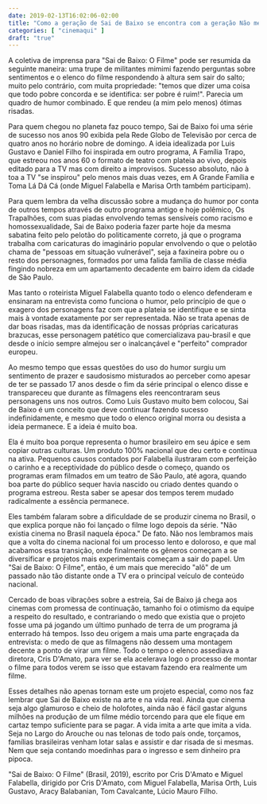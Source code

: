 ```yaml
---
date: 2019-02-13T16:02:06-02:00
title: "Como a geração de Sai de Baixo se encontra com a geração Não me Toque"
categories: [ "cinemaqui" ]
draft: "true"
---
```

A coletiva de imprensa para "Sai de Baixo: O Filme" pode ser resumida da seguinte maneira: uma trupe de militantes mimimi fazendo perguntas sobre sentimentos e o elenco do filme respondendo à altura sem sair do salto; muito pelo contrário, com muita propriedade: "temos que dizer uma coisa que todo pobre concorda e se identifica: ser pobre é ruim!". Parecia um quadro de humor combinado. E que rendeu (a mim pelo menos) ótimas risadas.

Para quem chegou no planeta faz pouco tempo, Sai de Baixo foi uma série de sucesso nos anos 90 exibida pela Rede Globo de Televisão por cerca de quatro anos no horário nobre de domingo. A ideia idealizada por Luis Gustavo e Daniel Filho foi inspirada em outro programa, A Família Trapo, que estreou nos anos 60 o formato de teatro com plateia ao vivo, depois editado para a TV mas com direito a improvisos. Sucesso absoluto, não à toa a TV "se inspirou" pelo menos mais duas vezes, em A Grande Família e Toma Lá Dá Cá (onde Miguel Falabella e Marisa Orth também participam).

Para quem lembra da velha discussão sobre a mudança do humor por conta de outros tempos através de outro programa antigo e hoje polêmico, Os Trapalhões, com suas piadas envolvendo temas sensíveis como racismo e homossexualidade, Sai de Baixo poderia fazer parte hoje da mesma sabatina feito pelo pelotão do politicamente correto, já que o programa trabalha com caricaturas do imaginário popular envolvendo o que o pelotão chama de "pessoas em situação vulnerável", seja a faxineira pobre ou o resto dos personagnes, formados por uma falida família de classe média fingindo nobreza em um apartamento decadente em bairro idem da cidade de São Paulo.

Mas tanto o roteirista Miguel Falabella quanto todo o elenco defenderam e ensinaram na entrevista como funciona o humor, pelo princípio de que o exagero dos personagens faz com que a plateia se identifique e se sinta mais à vontade exatamente por ser representada. Não se trata apenas de dar boas risadas, mas da identificação de nossas próprias caricaturas brazucas, esse personagem patético que comercializava pau-brasil e que desde o início sempre almejou ser o inalcançável e "perfeito" comprador europeu.

Ao mesmo tempo que essas questões do uso do humor surgiu um sentimento de prazer e saudosismo misturados ao perceber como apesar de ter se passado 17 anos desde o fim da série principal o elenco disse e transpareceu que durante as filmagens eles reencontraram seus personagens uns nos outros. Como Luis Gustavo muito bem colocou, Sai de Baixo é um conceito que deve continuar fazendo sucesso indefinidamente, e mesmo que todo o elenco original morra ou desista a ideia permanece. E a ideia é muito boa.

Ela é muito boa porque representa o humor brasileiro em seu ápice e sem copiar outras culturas. Um produto 100% nacional que deu certo e continua na ativa. Pequenos causos contados por Falabella ilustraram com perfeição o carinho e a receptividade do público desde o começo, quando os programas eram filmados em um teatro de São Paulo, até agora, quando boa parte do público sequer havia nascido ou criado dentes quando o programa estreou. Resta saber se apesar dos tempos terem mudado radicalmente a essência permanece.

Eles também falaram sobre a dificuldade de se produzir cinema no Brasil, o que explica porque não foi lançado o filme logo depois da série. "Não existia cinema no Brasil naquela época." De fato. Não nos lembramos mais que a volta do cinema nacional foi um processo lento e doloroso, e que mal acabamos essa transição, onde finalmente os gêneros começam a se diversificar e projetos mais experimentais começam a sair do papel. Um "Sai de Baixo: O Filme", então, é um mais que merecido "alô" de um passado não tão distante onde a TV era o principal veículo de conteúdo nacional.

Cercado de boas vibrações sobre a estreia, Sai de Baixo já chega aos cinemas com promessa de continuação, tamanho foi o otimismo da equipe a respeito do resultado, e contrariando o medo que existia que o projeto fosse uma pá jogando um último punhado de terra de um programa já enterrado há tempos. Isso deu origem a mais uma parte engraçada da entrevista: o medo de que as filmagens não dessem uma montagem decente a ponto de virar um filme. Todo o tempo o elenco assediava a diretora, Cris D'Amato, para ver se ela acelerava logo o processo de montar o filme para todos verem se isso que estavam fazendo era realmente um filme.

Esses detalhes não apenas tornam este um projeto especial, como nos faz lembrar que Sai de Baixo existe na arte e na vida real. Ainda que cinema seja algo glamuroso e cheio de holofotes, ainda não é fácil gastar alguns milhões na produção de um filme médio torcendo para que ele fique em cartaz tempo suficiente para se pagar. A vida imita a arte que imita a vida. Seja no Largo do Arouche ou nas telonas de todo país onde, torçamos, famílias brasileiras venham lotar salas e assistir e dar risada de si mesmas. Nem que seja contando moedinhas para o ingresso e sem dinheiro pra pipoca.


"Sai de Baixo: O Filme" (Brasil, 2019), escrito por Cris D'Amato e Miguel Falabella, dirigido por Cris D'Amato, com Miguel Falabella, Marisa Orth, Luis Gustavo, Aracy Balabanian, Tom Cavalcante, Lúcio Mauro Filho.



